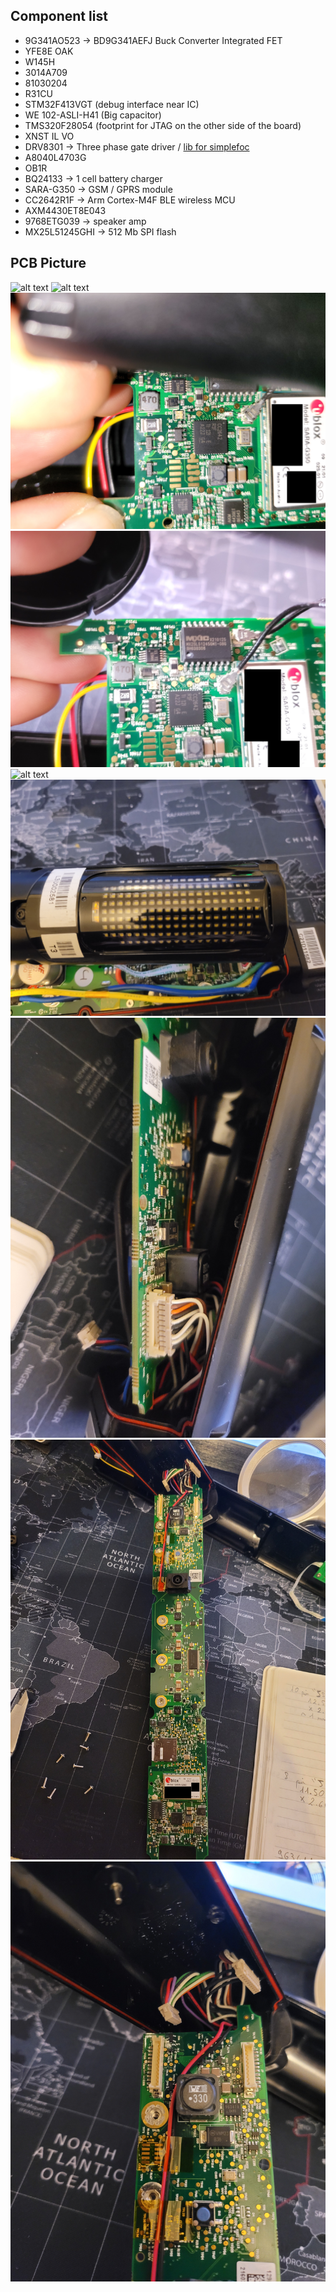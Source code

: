 ## Component list

- 9G341AO523 -> BD9G341AEFJ Buck Converter Integrated FET
- YFE8E OAK
- W145H
- 3014A709
- 81030204
- R31CU
- STM32F413VGT (debug interface near IC)
- WE 102-ASLI-H41 (Big capacitor)
- TMS320F28054 (footprint for JTAG on the other side of the board)
- XNST IL VO
- DRV8301 -> Three phase gate driver / [lib for simplefoc](https://community.simplefoc.com/t/drv8301-board-support/389)
- A8040L4703G
- OB1R
- BQ24133 -> 1 cell battery charger
- SARA-G350 -> GSM / GPRS module
- CC2642R1F -> Arm Cortex-M4F BLE wireless MCU
- AXM4430ET8E043
- 9768ETG039 -> speaker amp
- MX25L51245GHI -> 512 Mb SPI flash

## PCB Picture

![alt text](pictures/20230806_150827.jpg)
![alt text](pictures/20230806_150853.jpg)
![alt text](pictures/20230806_153234.jpg)
![alt text](pictures/20230806_153248.jpg)
![alt text](pictures/20230806_153304.jpg)
![alt text](pictures/20230811_041721.jpg)
![alt text](pictures/20230811_045037.jpg)
![alt text](pictures/20230811_045409.jpg)
![alt text](pictures/20230811_045414.jpg)